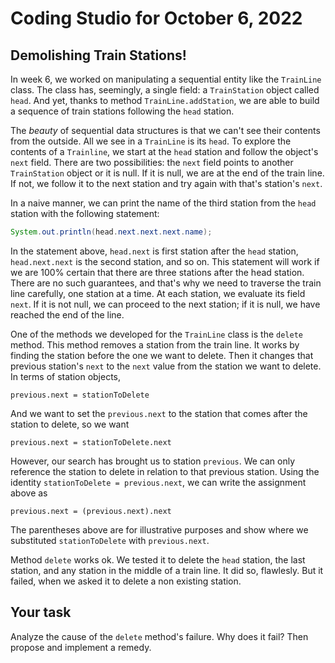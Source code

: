 # Coding Studio for October 6, 2022

## Demolishing Train Stations!

In week 6, we worked on manipulating a sequential entity like the ``TrainLine`` class. The class has, seemingly, a single field: a ``TrainStation`` object called ``head``. And yet, thanks to method ``TrainLine.addStation``, we are able to build a sequence of train stations following the ``head`` station.

The *beauty* of sequential data structures is that we can't see their contents from the outside. All we see in a ``TrainLine`` is its ``head``. To explore the contents of a ``Trainline``, we start at the ``head`` station and follow the object's ``next`` field. There are two possibilities: the ``next`` field points to another ``TrainStation`` object or it is null. If it is null, we are at the end of the train line. If not, we follow it to the next station and try again with that's station's ``next``.

In a naive manner, we can print the name of the third station from the ``head`` station with the following statement:

```java
System.out.println(head.next.next.next.name);
```

In the statement above, ``head.next`` is first station after the ``head`` station, ``head.next.next`` is the second station, and so on. This statement will work if we are 100% certain that there are three stations after the head station. There are no such guarantees, and that's why we need to traverse the train line carefully, one station at a time. At each station, we evaluate its field ``next``. If it is not null, we can proceed to the next station; if it is null, we have reached the end of the line.

One of the methods we developed for the ``TrainLine`` class is the ``delete`` method. This method removes a station from the train line. It works by finding the station before the one we want to delete. Then it changes that previous station's ``next`` to the ``next`` value from the station we want to delete. In terms of station objects,

``
previous.next = stationToDelete
``

And we want to set the ``previous.next`` to the station that comes after the station to delete, so we want

``previous.next = stationToDelete.next``

However, our search has brought us to station ``previous``. We can only reference the station to delete in relation to that previous station. Using the identity ``stationToDelete = previous.next``, we can write the assignment above as

``
previous.next = (previous.next).next
``

The parentheses above are for illustrative purposes and show where we substituted ``stationToDelete`` with ``previous.next``.

Method ``delete`` works ok. We tested it to delete the ``head`` station, the last station, and any station in the middle of a train line. It did so, flawlesly. But it failed, when we asked it to delete a non existing station.

## Your task

Analyze the cause of the ``delete`` method's failure. Why does it fail? Then propose and implement a remedy.